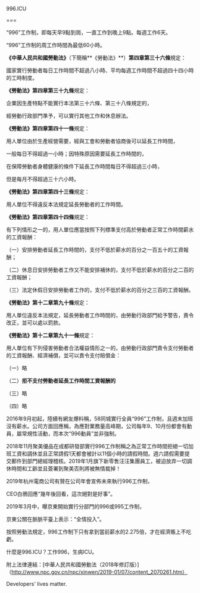 996.ICU

===

“996”工作制，即每天早9點到崗，一直工作到晚上9點。每週工作6天。


“996”工作制的周工作時間為最低60小時。


**《中華人民共和國勞動法》**（下簡稱**《勞動法》**）**第四章第三十六條**規定：

國家實行勞動者每日工作時間不超過八小時、平均每週工作時間不超過四十四小時的工時制度。

**《勞動法》第四章第三十九條**規定：

企業因生產特點不能實行本法第三十六條、第三十八條規定的，

經勞動行政部門準予，可以實行其他工作和休息辦法。

**《勞動法》第四章第四十一條**規定：

用人單位由於生產經營需要，經與工會和勞動者協商後可以延長工作時間，

一般每日不得超過一小時；因特殊原因需要延長工作時間的，

在保障勞動者身體健康的條件下延長工作時間每日不得超過三小時，

但是每月不得超過三十六小時。

**《勞動法》第四章第四十三條**規定：

用人單位不得違反本法規定延長勞動者的工作時間。

**《勞動法》第四章第四十四條**規定：

有下列情形之一的，用人單位應當按照下列標準支付高於勞動者正常工作時間薪水的工資報酬：

（一）安排勞動者延長工作時間的，支付不低於薪水的百分之一百五十的工資報酬；

（二）休息日安排勞動者工作又不能安排補休的，支付不低於薪水的百分之二百的工資報酬；

（三）法定休假日安排勞動者工作的，支付不低於薪水的百分之三百的工資報酬。

**《勞動法》第十二章第九十條**規定：

用人單位違反本法規定，延長勞動者工作時間的，由勞動行政部門給予警告，責令改正，並可以處以罰款。

**《勞動法》第十二章第九十一條**規定：

用人單位有下列侵害勞動者合法權益情形之一的，由勞動行政部門責令支付勞動者的工資報酬、經濟補償，並可以責令支付賠償金：

（一）略

（二）**拒不支付勞動者延長工作時間工資報酬的**

（三）略

（四）略



2016年9月初起，陸續有網友爆料稱，58同城實行全員“996”工作制，且週末加班沒有薪水。公司方面回應稱，為應對業務量高峰期，公司每年9、10月份都會有動員，屬常規性活動，而本次“996動員”並非強制。



2018年11月聚美優品在成都研發部實行996工作制稱之為正常工作時間拒絕一切加班工資和調休並且正常請假1天都會被計以11個小時的請假時間。週六請假需要提交郵件到部門總經理稽核。2019年1月旗下新零售汪汪集團員工，被迫放弃一切調休時間和工齡並且簽署到聚美否則將被無情裁掉！

2019年杭州電商公司有贊在公司年會宣佈未來執行996工作制，

CEO白鴉回應“幾年後回看，這次絕對是好事”。



2019年3月中，曝京東開始實行分部門的996或995工作制，

京東公關在脈脈平臺上表示：“全情投入”。



按照勞動法規定，996工作制下只有拿到當前薪水的2.275倍，才在經濟賬上不吃虧。



什麼是996.ICU？工作996，生病ICU。



附上法律連結：[中華人民共和國勞動法（2018年修訂版）]（http://www.npc.gov.cn/npc/xinwen/2019-01/07/content_2070261.htm）



Developers' lives matter.
